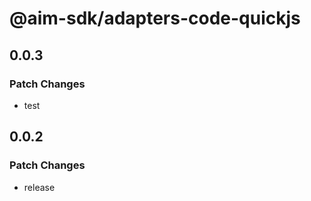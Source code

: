 # @aim-sdk/adapters-code-quickjs

## 0.0.3

### Patch Changes

- test

## 0.0.2

### Patch Changes

- release
